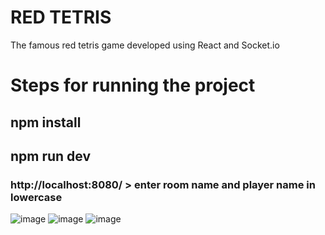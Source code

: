 # RED TETRIS

The famous red tetris game developed using React and Socket.io

# Steps for running the project

## npm install


## npm run dev
### http://localhost:8080/ > enter room name and player name in lowercase

![image](https://user-images.githubusercontent.com/57294208/117324366-5abf6500-aead-11eb-8e50-27d97c3f7ffb.png)
![image](https://user-images.githubusercontent.com/57294208/117324528-80e50500-aead-11eb-8f77-c5ecde23efd7.png)
![image](https://user-images.githubusercontent.com/57294208/117325553-71b28700-aeae-11eb-880c-6fca39e7dec2.png)
